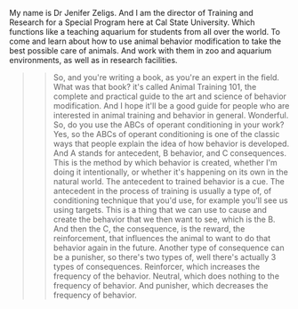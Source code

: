 My name is Dr Jenifer Zeligs. And I am the director of Training and Research
for a Special Program here at Cal State University. Which functions like a
teaching aquarium for students from all over the world. To come and learn about
how to use animal behavior modification to take the best possible care of
animals. And work with them in zoo and aquarium environments, as well as in
research facilities.
>> So, and you're writing a book, as you're an expert in the field. What was that
book?
>> it's called Animal Training 101, the complete and practical guide to the art
and science of behavior modification. And I hope it'll be a good guide for
people who are interested in animal training and behavior in general.
>> Wonderful. So, do you use the ABCs of operant conditioning in your work?
>> Yes, so the ABCs of operant conditioning is one of the classic ways that people
explain the idea of how behavior is developed. And A stands for antecedent, B
behavior, and C consequences. This is the method by which behavior is created,
whether I'm doing it intentionally, or whether it's happening on its own in the
natural world. The antecedent to trained behavior is a cue. The antecedent in
the process of training is usually a type of, of conditioning technique that
you'd use, for example you'll see us using targets. This is a thing that we can
use to cause and create the behavior that we then want to see, which is the B.
And then the C, the consequence, is the reward, the reinforcement, that
influences the animal to want to do that behavior again in the future. Another
type of consequence can be a punisher, so there's two types of, well there's
actually 3 types of consequences. Reinforcer, which increases the frequency of
the behavior. Neutral, which does nothing to the frequency of behavior. And
punisher, which decreases the frequency of behavior.
